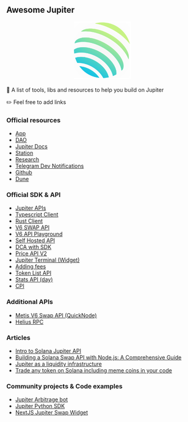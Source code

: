 ## Awesome Jupiter

<div align="center">
  <img src="./jup.svg" width="150" height="150">
</div>

<br />
🚀 A list of tools, libs and resources to help you build on Jupiter

✏️ Feel free to add links

### Official resources

- [App](https://jup.ag/)
- [DAO](https://vote.jup.ag/)
- [Jupiter Docs](https://station.jup.ag/docs/)
- [Station](https://station.jup.ag/)
- [Research](https://www.jupresear.ch/)
- [Telegram Dev Notifications](https://t.me/jup_dev)
- [Github](https://github.com/jup-ag)
- [Dune](https://dune.com/ilemi/jupiter-aggregator-solana)

### Official SDK & API

- [Jupiter APIs](https://station.jup.ag/docs/api)
- [Typescript Client](https://github.com/jup-ag/jupiter-quote-api-node)
- [Rust Client](https://github.com/jup-ag/jupiter-swap-api-client)
- [V6 SWAP API](https://station.jup.ag/docs/apis/swap-api)
- [V6 API Playground](https://station.jup.ag/api-v6)
- [Self Hosted API](https://station.jup.ag/docs/apis/self-hosted)
- [DCA with SDK](https://station.jup.ag/docs/dca/dca-sdk)
- [Price API V2](https://station.jup.ag/docs/apis/price-api-v2)
- [Jupiter Terminal (Widget)](https://station.jup.ag/docs/jupiter-terminal/jupiter-terminal)
- [Adding fees](https://station.jup.ag/docs/apis/adding-fees)
- [Token List API](https://station.jup.ag/docs/token-list/token-list-api)
- [Stats API (day)](https://stats.jup.ag/info/day)
- [CPI](https://station.jup.ag/docs/apis/cpi)

### Additional APIs

- [Metis V6 Swap API (QuickNode)](https://marketplace.quicknode.com/add-on/metis-jupiter-v6-swap-api)
- [Helius RPC](https://www.helius.dev/)

### Articles

- [Intro to Solana Jupiter API ](https://medium.com/liberal-arts-magazine/intro-to-solana-jupiter-api-for-swapping-tokens-with-code-d395127a200c)
- [Building a Solana Swap API with Node.js: A Comprehensive Guide](https://medium.com/@0xjesus/building-a-solana-swap-api-with-node-js-a-comprehensive-guide-55333389c0f6)
- [Jupiter as a liquidity infrastructure](https://0xgreythorn.medium.com/jupiter-boosting-solanas-liquidity-infrastructure-25aec1c41a85)
- [Trade any token on Solana including meme coins in your code](https://dev.to/desprdo/trade-any-token-on-solana-including-meme-coins-in-your-code-3lj3)


### Community projects & Code examples

- [Jupiter Arbitrage bot](https://github.com/ARBProtocol/solana-jupiter-bot)
- [Jupiter Python SDK](https://github.com/0xTaoDev/jupiter-python-sdk)
- [NextJS Jupiter Swap Widget](https://github.com/kamalbuilds/Jupiter-swap-widget)
